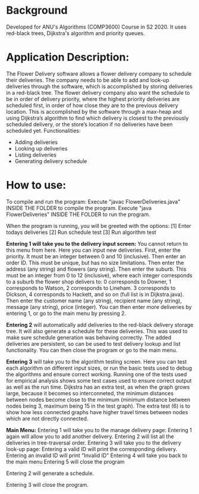 # Background
Developed for ANU's Algorithms (COMP3600) Course in S2 2020. It uses red-black trees, Dijkstra's algorithm and priority queues. 

# Application Description:
The Flower Delivery software allows a flower delivery company to schedule their deliveries. The company needs to be able to add and look-up deliveries through the software, which is accomplished by storing deliveries in a red-black tree.
The flower delivery company also want the schedule to be in order of delivery priority, where the highest priority deliveries are scheduled first, in order of how close they are to the previous delivery location. This is accomplished by the software through a max-heap and using Dijkstra’s algorithm to find which delivery is closest to the previously scheduled delivery, or the store’s location if no deliveries have been scheduled yet.
Functionalities:
- Adding deliveries
- Looking up deliveries
- Listing deliveries
- Generating delivery schedule

# How to use:
To compile and run the program:
Execute "javac FlowerDeliveries.java" INSIDE THE FOLDER to compile the program.
Execute "java FlowerDeliveries" INSIDE THE FOLDER to run the program.

When the program is running, you will be greeted with the options: 
[1] Enter todays deliveries
[2] Run schedule test
[3] Run algorithm test

**Entering 1 will take you to the delivery input screen:**
    You cannot return to this menu from here. Here you can input new deliveries. First, enter the priority. It must be an integer between 0 and 10 (inclusive). Then enter an order ID. This must be unique, but has no size limitations. Then enter the address (any string) and flowers (any string). Then enter the suburb. This must be an integer from 0 to 12 (inclusive), where each integer corresponds to a suburb the flower shop delivers to:
    0 corresponds to Downer,
    1 corresponds to Watson,
    2 corresponds to Lineham. 
    3 corresponds to Dickson, 
    4 corresponds to Hackett, 
    and so on (full list is in Dijkstra.java).
    Then enter the customer name (any string), recipient name (any string), message (any string), price (integer). You can then enter more deliveries by entering 1, or go to the main menu by pressing 2. 

**Entering 2** will automatically add deliveries to the red-black delivery storage tree. It will also generate a schedule for these deliveries. This was used to make sure schedule generation was behaving correctly. The added deliveries are persistent, so can be used to test delivery lookup and list functionality. You can then close the program or go to the main menu. 

**Entering 3** will take you to the algorithm testing screen. Here you can test each algorithm on different input sizes, or run the basic tests used to debug the algorithms and ensure correct working. Running one of the tests used for empirical analysis shows some test cases used to ensure correct output as well as the run time.
    Dijkstra has an extra test, as when the graph grows large, because it becomes so interconneted, the minimum distances between nodes become close to the minimum (minimum distance between nodes being 3, maximum being 15 in the test graph). The extra test (6) is to show how less connected graphs have higher travel times between nodes which are not directly connected. 

**Main Menu:**
Entering 1 will take you to the manage delivery page: 
    Entering 1 again will allow you to add another delivery. 
    Entering 2 will list all the deliveries in tree-traversal order. 
    Entering 3 will take you to the delivery look-up page:
        Entering a valid ID will print the corresponding delivery.
        Entering an invalid ID will print "Invalid ID"
    Entering 4 will take you back to the main menu
    Entering 5 will close the program

Entering 2 will generate a schedule. 

Entering 3 will close the program. 
